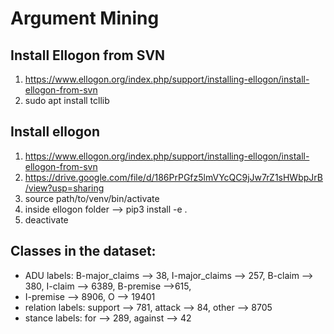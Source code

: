 # Argument Mining

## Install Ellogon from SVN

1) https://www.ellogon.org/index.php/support/installing-ellogon/install-ellogon-from-svn
2) sudo apt install tcllib

## Install ellogon

1) https://www.ellogon.org/index.php/support/installing-ellogon/install-ellogon-from-svn
2) https://drive.google.com/file/d/186PrPGfz5lmVYcQC9jJw7rZ1sHWbpJrB/view?usp=sharing
3) source path/to/venv/bin/activate
4) inside ellogon folder --> pip3 install -e .
5) deactivate

## Classes in the dataset:

* ADU labels: B-major_claims --> 38, I-major_claims --> 257, B-claim --> 380, I-claim --> 6389, B-premise -->615,
* I-premise --> 8906, O --> 19401
* relation labels: support --> 781, attack --> 84, other --> 8705
* stance labels: for --> 289, against --> 42